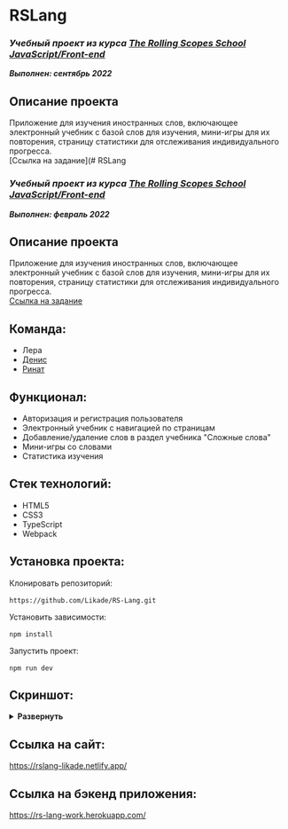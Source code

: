 # RSLang

### ***Учебный проект из курса [The Rolling Scopes School  JavaScript/Front-end](https://rs.school/js/)***  
***Выполнен:  сентябрь 2022***  

## Описание проекта
Приложение для изучения иностранных слов, включающее электронный учебник с базой слов для изучения, мини-игры для их повторения, страницу статистики для отслеживания индивидуального прогресса.    
[Ссылка на задание](# RSLang

### ***Учебный проект из курса [The Rolling Scopes School  JavaScript/Front-end](https://rs.school/js/)***  
***Выполнен:  февраль 2022***  

## Описание проекта
Приложение для изучения иностранных слов, включающее электронный учебник с базой слов для изучения, мини-игры для их повторения, страницу статистики для отслеживания индивидуального прогресса.    
[Ссылка на задание](https://github.com/rolling-scopes-school/tasks/blob/master/tasks/stage-2/rs-lang/rslang.md)

## Команда: 
- Лера  
- [Денис](https://github.com/Zixail28)
- [Ринат](https://github.com/varenik40000)

## Функционал:
- Авторизация и регистрация пользователя
- Электронный учебник с навигацией по страницам
- Добавление/удаление слов в раздел учебника "Сложные слова"
- Мини-игры со словами
- Статистика изучения

## Стек технологий:
- HTML5
- CSS3
- TypeScript
- Webpack

## Установка проекта:

Клонировать репозиторий:

    https://github.com/Likade/RS-Lang.git

Установить зависимости:

    npm install

Запустить проект:

    npm run dev 


## Скриншот:
<details><summary><b>Развернуть</b></summary>

[![rslang](https://github.com/Likade/RS-Lang/blob/develop/src/assets/image/main-page.png?raw=true)]()

</details>

## Ссылка на сайт:
https://rslang-likade.netlify.app/

## Ссылка на бэкенд приложения:
https://rs-lang-work.herokuapp.com/
